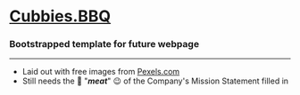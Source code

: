 # [Cubbies.BBQ](https://marxspawn.github.io/Cubbies.BBQ/)

### Bootstrapped template for future webpage
-------
- Laid out with free images from [Pexels.com](https://www.pexels.com)
- Still needs the :meat_on_bone: "__*meat*__" :wink: of the Company's Mission Statement filled in
